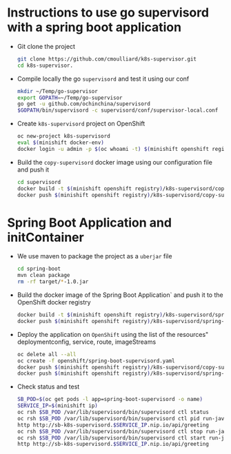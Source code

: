 # Instructions to use go supervisord with a spring boot application

- Git clone the project

  ```bash
  git clone https://github.com/cmoulliard/k8s-supervisor.git 
  cd k8s-supervisor.
  ```

- Compile locally the go `supervisord` and test it using our conf

  ```bash
  mkdir ~/Temp/go-supervisor
  export GOPATH=~/Temp/go-supervisor
  go get -u github.com/ochinchina/supervisord
  $GOPATH/bin/supervisord -c supervisord/conf/supervisor-local.conf
  ```

- Create `k8s-supervisord` project on OpenShift

  ```bash
  oc new-project k8s-supervisord
  eval $(minishift docker-env)
  docker login -u admin -p $(oc whoami -t) $(minishift openshift registry)
  ```
- Build the `copy-supervisord` docker image using our configuration file and push it

  ```bash
  cd supervisord
  docker build -t $(minishift openshift registry)/k8s-supervisord/copy-supervisord:1.0 -f Dockerfile-copy-supervisord .
  docker push $(minishift openshift registry)/k8s-supervisord/copy-supervisord:1.0
  ```

# Spring Boot Application and initContainer

- We use maven to package the project as a `uberjar` file

  ```bash
  cd spring-boot
  mvn clean package
  rm -rf target/*-1.0.jar
  ```
  
- Build the docker image of the Spring Boot Application` and push it to the OpenShift docker registry
 
  ```bash
  docker build -t $(minishift openshift registry)/k8s-supervisord/spring-boot-http:1.0 . -f Dockerfile-spring-boot
  docker push $(minishift openshift registry)/k8s-supervisord/spring-boot-http:1.0
  ```  
  
- Deploy the application on `OpenShift` using the list of the resources" deploymentconfig, service, route, imageStreams
  ```bash
  oc delete all --all   
  oc create -f openshift/spring-boot-supervisord.yaml
  docker push $(minishift openshift registry)/k8s-supervisord/copy-supervisord:1.0
  docker push $(minishift openshift registry)/k8s-supervisord/spring-boot-http:1.0
  ```  
  
- Check status and test
  ```bash
  SB_POD=$(oc get pods -l app=spring-boot-supervisord -o name)
  SERVICE_IP=$(minishift ip)
  oc rsh $SB_POD /var/lib/supervisord/bin/supervisord ctl status
  oc rsh $SB_POD /var/lib/supervisord/bin/supervisord ctl pid run-java
  http http://sb-k8s-supervisord.$SERVICE_IP.nip.io/api/greeting
  oc rsh $SB_POD /var/lib/supervisord/bin/supervisord ctl stop run-java
  oc rsh $SB_POD /var/lib/supervisord/bin/supervisord ctl start run-java
  http http://sb-k8s-supervisord.$SERVICE_IP.nip.io/api/greeting
  ```  
